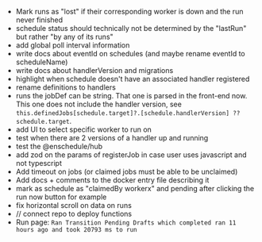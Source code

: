 * Mark runs as "lost" if their corresponding worker is down and the run never finished
* schedule status should technically not be determined by the "lastRun" but rather "by any of its runs"
* add global poll interval information
* write docs about eventId on schedules (and maybe rename eventId to scheduleName)
* write docs about handlerVersion and migrations
* highlight when schedule doesn't have an associated handler registered
* rename definitions to handlers
* runs the jobDef can be string. That one is parsed in the front-end now. This one does not include the handler version, see `this.definedJobs[schedule.target]?.[schedule.handlerVersion] ?? schedule.target`.
* add UI to select specific worker to run on
* test when there are 2 versions of a handler up and running
* test the @enschedule/hub
* add zod on the params of registerJob in case user uses javascript and not typescript
* Add timeout on jobs (or claimed jobs must be able to be unclaimed)
* Add docs + comments to the docker entry file describing it
* mark as schedule as "claimedBy workerx" and pending after clicking the run now button for example
* fix horizontal scroll on data on runs 
* // connect repo to deploy functions
* Run page: `Ran Transition Pending Drafts which completed ran 11 hours ago and took 20793 ms to run`
